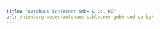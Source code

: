 ```yaml
---
title: "Autohaus Schlesner GmbH & Co. KG"
url: /nienburg-weser/autohaus-schlesner-gmbh-und-co-kg/
---
```

